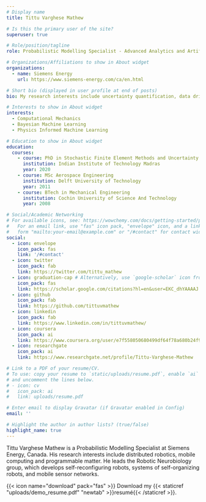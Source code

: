 ```yaml
---
# Display name
title: Tittu Varghese Mathew

# Is this the primary user of the site?
superuser: true

# Role/position/tagline
role: Probabilistic Modelling Specialist - Advanced Analytics and Artificial Intelligence

# Organizations/Affiliations to show in About widget
organizations:
  - name: Siemens Energy
    url: https://www.siemens-energy.com/ca/en.html

# Short bio (displayed in user profile at end of posts)
bio: My research interests include uncertainty quantification, data driven surrogate modelling and digital twin.

# Interests to show in About widget
interests:
  - Computational Mechanics
  - Bayesian Machine Learning
  - Physics Informed Machine Learning

# Education to show in About widget
education:
  courses:
    - course: PhD in Stochastic Finite Element Methods and Uncertainty Quantification
      institution: Indian Institute of Technology Madras
      year: 2020
    - course: MSc Aerospace Engineering
      institution: Delft University of Technology
      year: 2011
    - course: BTech in Mechanical Engineering
      institution: Cochin University of Science And Technology
      year: 2008

# Social/Academic Networking
# For available icons, see: https://wowchemy.com/docs/getting-started/page-builder/#icons
#   For an email link, use "fas" icon pack, "envelope" icon, and a link in the
#   form "mailto:your-email@example.com" or "/#contact" for contact widget.
social:
  - icon: envelope
    icon_pack: fas
    link: '/#contact'
  - icon: twitter
    icon_pack: fab
    link: https://twitter.com/tittu_mathew
  - icon: graduation-cap # Alternatively, use `google-scholar` icon from `ai` icon pack
    icon_pack: fas
    link: https://scholar.google.com/citations?hl=en&user=EKC_dhYAAAAJ
  - icon: github
    icon_pack: fab
    link: https://github.com/tittuvmathew
  - icon: linkedin
    icon_pack: fab
    link: https://www.linkedin.com/in/tittuvmathew/
  - icon: coursera
    icon_pack: ai
    link: https://www.coursera.org/user/e7f558050680499df64f78a680b24f9a
  - icon: researchgate
    icon_pack: ai
    link: https://www.researchgate.net/profile/Tittu-Varghese-Mathew

# Link to a PDF of your resume/CV.
# To use: copy your resume to `static/uploads/resume.pdf`, enable `ai` icons in `params.toml`,
# and uncomment the lines below.
# - icon: cv
#   icon_pack: ai
#   link: uploads/resume.pdf

# Enter email to display Gravatar (if Gravatar enabled in Config)
email: ''

# Highlight the author in author lists? (true/false)
highlight_name: true
---
```


Tittu Varghese Mathew is a Probabilistic Modelling Specialist at Siemens Energy, Canada. His research interests include distributed robotics, mobile computing and programmable matter. He leads the Robotic Neurobiology group, which develops self-reconfiguring robots, systems of self-organizing robots, and mobile sensor networks.

{{< icon name="download" pack="fas" >}} Download my {{< staticref "uploads/demo_resume.pdf" "newtab" >}}resumé{{< /staticref >}}.
